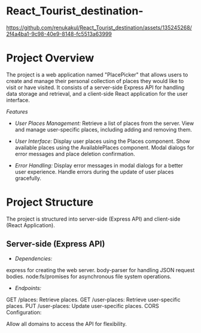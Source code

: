 # React_Tourist_destination-

https://github.com/renukakul/React_Tourist_destination/assets/135245268/2f4a4ba1-9c98-40e9-8148-fc5513a63999

# Project Overview
The project is a web application named "PlacePicker" that allows users to create and manage their personal collection of places they would like to visit or have visited. It consists of a server-side Express API for handling data storage and retrieval, and a client-side React application for the user interface.

*Features*

- *User Places Management:*
  Retrieve a list of places from the server.
  View and manage user-specific places, including adding and removing them.

- *User Interface:*
  Display user places using the Places component.
  Show available places using the AvailablePlaces component.
  Modal dialogs for error messages and place deletion confirmation.

- *Error Handling:*
  Display error messages in modal dialogs for a better user experience.
  Handle errors during the update of user places gracefully.

# Project Structure
The project is structured into server-side (Express API) and client-side (React Application).

## Server-side (Express API)
- *Dependencies:*

express for creating the web server.
body-parser for handling JSON request bodies.
node:fs/promises for asynchronous file system operations.

- *Endpoints:*

GET /places: Retrieve places.
GET /user-places: Retrieve user-specific places.
PUT /user-places: Update user-specific places.
CORS Configuration:

Allow all domains to access the API for flexibility.
